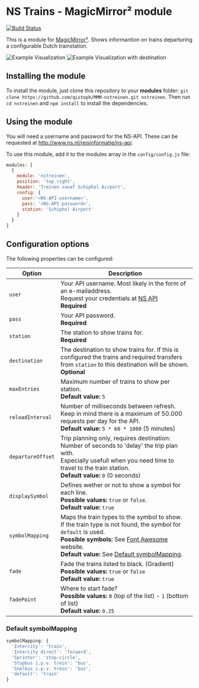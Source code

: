# NS Trains - MagicMirror² module

[![Build Status](https://travis-ci.org/qistoph/MMM-nstreinen.svg?branch=master)](https://travis-ci.org/qistoph/MMM-nstreinen)

This is a module for [MagicMirror²](https://github.com/MichMich/MagicMirror).
Shows informantion on trains departuring a configurable Dutch trainstation.

![Example Visualization](.previews/nstreinen.png)
![Example Visualization with destination](.previews/nstreinen-destination.png)

## Installing the module

To install the module, just clone this repository to your __modules__ folder:
`git clone https://github.com/qistoph/MMM-nstreinen.git nstreinen`.
Then run `cd nstreinen` and `npm install` to install the dependencies.

## Using the module

You will need a username and password for the NS-API.
These can be requested at <http://www.ns.nl/reisinformatie/ns-api>.

To use this module, add it to the modules array in the `config/config.js` file:

```javascript
modules: [
  {
    module: 'nstreinen',
    position: 'top_right',
    header: 'Treinen vanaf Schiphol Airport',
    config: {
      user:'<NS-API-username>',
      pass: '<NS-API-password>',
      station: 'Schiphol Airport'
    }
  }
]
```

## Configuration options

The following properties can be configured:

Option | Description
------ | -----------
`user` | Your API username. Most likely in the form of an e-mailaddress.<br>Request your credentials at [NS API](http://www.ns.nl/reisinformatie/ns-api)<br>**Required**
`pass` | Your API password.<br>**Required**
`station` | The station to show trains for.<br>**Required**
`destination` | The destination to show trains for. If this is configured the trains and required transfers from `station` to this destination will be shown.<br>**Optional**
`maxEntries` | Maximum number of trains to show per station.<br>**Default value:** `5`
`reloadInterval` | Number of milliseconds between refresh.<br>Keep in mind there is a maximum of 50.000 requests per day for the API.<br>**Default value:** `5 * 60 * 1000` (5 minutes)
`departureOffset` | Trip planning only, requires destination: Number of seconds to 'delay' the trip plan with.<br>Especially usefull when you need time to travel to the train station.<br>**Default value:** `0` (0 seconds)
`displaySymbol` | Defines wether or not to show a symbol for each line.<br>**Possible values:** `true` or `false`.<br>**Default value:** `true`
`symbolMapping` | Maps the train types to the symbol to show.<br>If the train type is not found, the symbol for `default` is used.<br>**Possible symbols:** See [Font Awesome](http://fontawesome.io/icons/) website.<br>**Default value:** See [Default symbolMapping](#default-symbolmapping).
`fade` | Fade the trains listed to black. (Gradient)<br>**Possible values:** `true` or `false`<br>**Default value:** `true`
`fadePoint` | Where to start fade?<br>**Possible values:** `0` (top of the list) - `1` (bottom of list) <br>**Default value:** `0.25`

### Default symbolMapping

````javascript
symbolMapping: {
  'Intercity': 'train',
  'Intercity direct': 'forward',
  'Sprinter': 'stop-circle',
  'Stopbus i.p.v. trein': 'bus',
  'Snelbus i.p.v. trein': 'bus',
  'default': 'train'
}
````
